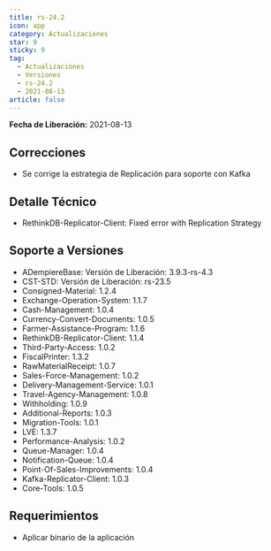 ```yaml
---
title: rs-24.2
icon: app
category: Actualizaciones
star: 9
sticky: 9
tag:
  - Actualizaciones
  - Versiones
  - rs-24.2
  - 2021-08-13
article: false
---
```


**Fecha de Liberación:** 2021-08-13

## Correcciones

- Se corrige la estrategia de Replicación para soporte con Kafka

## Detalle Técnico

- RethinkDB-Replicator-Client: Fixed error with Replication Strategy

## Soporte a Versiones

- ADempiereBase: Versión de Liberación: 3.9.3-rs-4.3
- CST-STD: Versión de Liberación: rs-23.5
- Consigned-Material: 1.2.4
- Exchange-Operation-System: 1.1.7
- Cash-Management: 1.0.4
- Currency-Convert-Documents: 1.0.5
- Farmer-Assistance-Program: 1.1.6
- RethinkDB-Replicator-Client: 1.1.4
- Third-Party-Access: 1.0.2
- FiscalPrinter: 1.3.2
- RawMaterialReceipt: 1.0.7
- Sales-Force-Management: 1.0.2
- Delivery-Management-Service: 1.0.1
- Travel-Agency-Management: 1.0.8
- Withholding: 1.0.9
- Additional-Reports: 1.0.3
- Migration-Tools: 1.0.1
- LVE: 1.3.7
- Performance-Analysis: 1.0.2
- Queue-Manager: 1.0.4
- Notification-Queue: 1.0.4
- Point-Of-Sales-Improvements: 1.0.4
- Kafka-Replicator-Client: 1.0.3
- Core-Tools: 1.0.5

## Requerimientos

- Aplicar binario de la aplicación
